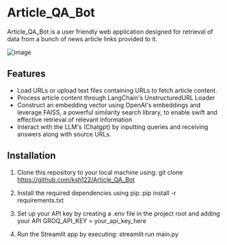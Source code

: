 # Article_QA_Bot
Article_QA_Bot is a user friendly web application designed for retrieval of data from a bunch of news article links provided to it.

![image](https://github.com/user-attachments/assets/a1deb706-44bf-444f-83fb-8817e1c7f127)

## Features

* Load URLs or upload text files containing URLs to fetch article content.
* Process article content through LangChain's UnstructuredURL Loader
* Construct an embedding vector using OpenAI's embeddings and leverage FAISS, a powerful similarity search library, to enable swift and effective retrieval of 
  relevant information
* Interact with the LLM's (Chatgpt) by inputting queries and receiving answers along with source URLs.

## Installation
1. Clone this repository to your local machine using:
   git clone https://github.com/ksh122/Article_QA_Bot 

2. Install the required dependencies using pip:
   pip install -r requirements.txt

3. Set up your API key by creating a .env file in the project root and adding your API
   GROQ_API_KEY = your_api_key_here

4. Run the Streamlit app by executing:
   streamlit run main.py
